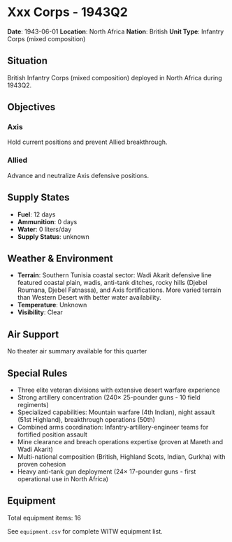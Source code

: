 # Xxx Corps - 1943Q2

**Date**: 1943-06-01
**Location**: North Africa
**Nation**: British
**Unit Type**: Infantry Corps (mixed composition)

## Situation

British Infantry Corps (mixed composition) deployed in North Africa during 1943Q2.

## Objectives

### Axis
Hold current positions and prevent Allied breakthrough.

### Allied
Advance and neutralize Axis defensive positions.

## Supply States

- **Fuel**: 12 days
- **Ammunition**: 0 days
- **Water**: 0 liters/day
- **Supply Status**: unknown

## Weather & Environment

- **Terrain**: Southern Tunisia coastal sector: Wadi Akarit defensive line featured coastal plain, wadis, anti-tank ditches, rocky hills (Djebel Roumana, Djebel Fatnassa), and Axis fortifications. More varied terrain than Western Desert with better water availability.
- **Temperature**: Unknown
- **Visibility**: Clear

## Air Support

No theater air summary available for this quarter

## Special Rules

- Three elite veteran divisions with extensive desert warfare experience
- Strong artillery concentration (240× 25-pounder guns - 10 field regiments)
- Specialized capabilities: Mountain warfare (4th Indian), night assault (51st Highland), breakthrough operations (50th)
- Combined arms coordination: Infantry-artillery-engineer teams for fortified position assault
- Mine clearance and breach operations expertise (proven at Mareth and Wadi Akarit)
- Multi-national composition (British, Highland Scots, Indian, Gurkha) with proven cohesion
- Heavy anti-tank gun deployment (24× 17-pounder guns - first operational use in North Africa)

## Equipment

Total equipment items: 16

See `equipment.csv` for complete WITW equipment list.
